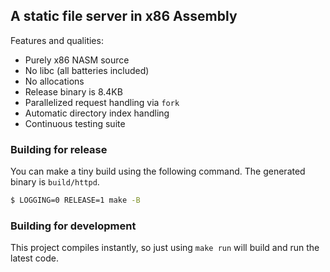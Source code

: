 ## A static file server in x86 Assembly

Features and qualities:

* Purely x86 NASM source
* No libc (all batteries included)
* No allocations
* Release binary is 8.4KB
* Parallelized request handling via `fork`
* Automatic directory index handling
* Continuous testing suite

### Building for release
You can make a tiny build using the following command. The generated binary is
`build/httpd`.

```bash
$ LOGGING=0 RELEASE=1 make -B
```

### Building for development
This project compiles instantly, so just using `make run` will build and run the
latest code.
